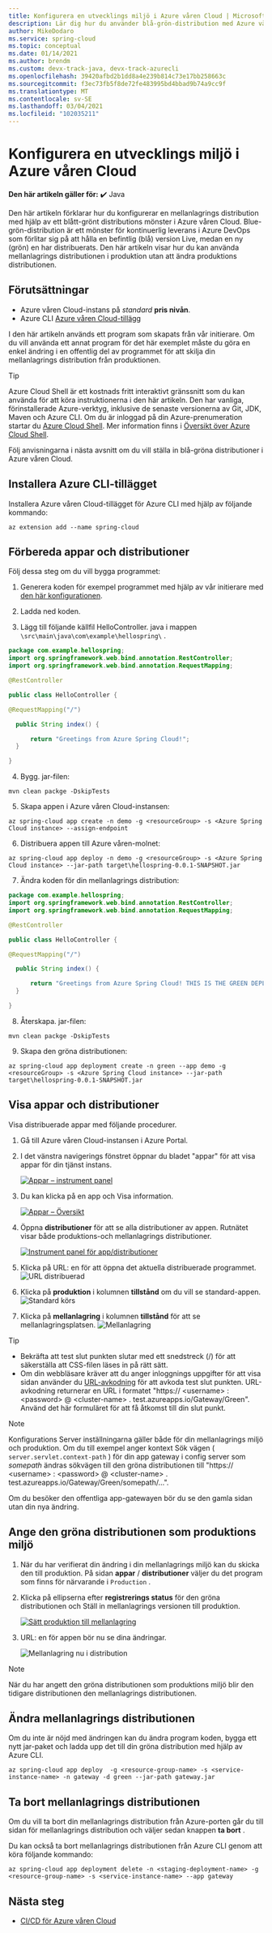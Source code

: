 ```yaml
---
title: Konfigurera en utvecklings miljö i Azure våren Cloud | Microsoft Docs
description: Lär dig hur du använder blå-grön-distribution med Azure våren Cloud
author: MikeDodaro
ms.service: spring-cloud
ms.topic: conceptual
ms.date: 01/14/2021
ms.author: brendm
ms.custom: devx-track-java, devx-track-azurecli
ms.openlocfilehash: 39420afbd2b1dd8a4e239b814c73e17bb258663c
ms.sourcegitcommit: f3ec73fb5f8de72fe483995bd4bbad9b74a9cc9f
ms.translationtype: MT
ms.contentlocale: sv-SE
ms.lasthandoff: 03/04/2021
ms.locfileid: "102035211"
---
```

# <a name="set-up-a-staging-environment-in-azure-spring-cloud"></a>Konfigurera en utvecklings miljö i Azure våren Cloud

**Den här artikeln gäller för:** ✔️ Java

Den här artikeln förklarar hur du konfigurerar en mellanlagrings distribution med hjälp av ett blått-grönt distributions mönster i Azure våren Cloud. Blue-grön-distribution är ett mönster för kontinuerlig leverans i Azure DevOps som förlitar sig på att hålla en befintlig (blå) version Live, medan en ny (grön) en har distribuerats. Den här artikeln visar hur du kan använda mellanlagrings distributionen i produktion utan att ändra produktions distributionen.

## <a name="prerequisites"></a>Förutsättningar

* Azure våren Cloud-instans på *standard* **pris nivån**.
* Azure CLI [Azure våren Cloud-tillägg](/cli/azure/azure-cli-extensions-overview)

I den här artikeln används ett program som skapats från vår initierare. Om du vill använda ett annat program för det här exemplet måste du göra en enkel ändring i en offentlig del av programmet för att skilja din mellanlagrings distribution från produktionen.

>[!TIP]
> Azure Cloud Shell är ett kostnads fritt interaktivt gränssnitt som du kan använda för att köra instruktionerna i den här artikeln.  Den har vanliga, förinstallerade Azure-verktyg, inklusive de senaste versionerna av Git, JDK, Maven och Azure CLI. Om du är inloggad på din Azure-prenumeration startar du [Azure Cloud Shell](https://shell.azure.com).  Mer information finns i [Översikt över Azure Cloud Shell](../cloud-shell/overview.md).

Följ anvisningarna i nästa avsnitt om du vill ställa in blå-gröna distributioner i Azure våren Cloud.

## <a name="install-the-azure-cli-extension"></a>Installera Azure CLI-tillägget

Installera Azure våren Cloud-tillägget för Azure CLI med hjälp av följande kommando:

```azurecli
az extension add --name spring-cloud
```
## <a name="prepare-app-and-deployments"></a>Förbereda appar och distributioner
Följ dessa steg om du vill bygga programmet:
1. Generera koden för exempel programmet med hjälp av vår initierare med [den här konfigurationen](https://start.spring.io/#!type=maven-project&language=java&platformVersion=2.3.4.RELEASE&packaging=jar&jvmVersion=1.8&groupId=com.example&artifactId=hellospring&name=hellospring&description=Demo%20project%20for%20Spring%20Boot&packageName=com.example.hellospring&dependencies=web,cloud-eureka,actuator,cloud-starter-sleuth,cloud-starter-zipkin,cloud-config-client).

2. Ladda ned koden.
3. Lägg till följande källfil HelloController. java i mappen `\src\main\java\com\example\hellospring\` .
```java
package com.example.hellospring; 
import org.springframework.web.bind.annotation.RestController; 
import org.springframework.web.bind.annotation.RequestMapping; 

@RestController 

public class HelloController { 

@RequestMapping("/") 

  public String index() { 

      return "Greetings from Azure Spring Cloud!"; 
  } 

} 
```
4. Bygg. jar-filen:
```azurecli
mvn clean packge -DskipTests
```
5. Skapa appen i Azure våren Cloud-instansen:
```azurecli
az spring-cloud app create -n demo -g <resourceGroup> -s <Azure Spring Cloud instance> --assign-endpoint
```
6. Distribuera appen till Azure våren-molnet:
```azurecli
az spring-cloud app deploy -n demo -g <resourceGroup> -s <Azure Spring Cloud instance> --jar-path target\hellospring-0.0.1-SNAPSHOT.jar
```
7. Ändra koden för din mellanlagrings distribution:
```java
package com.example.hellospring; 
import org.springframework.web.bind.annotation.RestController; 
import org.springframework.web.bind.annotation.RequestMapping; 

@RestController 

public class HelloController { 

@RequestMapping("/") 

  public String index() { 

      return "Greetings from Azure Spring Cloud! THIS IS THE GREEN DEPLOYMENT"; 
  } 

} 
```
8. Återskapa. jar-filen:
```azurecli
mvn clean packge -DskipTests
```
9. Skapa den gröna distributionen: 
```azurecli
az spring-cloud app deployment create -n green --app demo -g <resourceGroup> -s <Azure Spring Cloud instance> --jar-path target\hellospring-0.0.1-SNAPSHOT.jar 
```

## <a name="view-apps-and-deployments"></a>Visa appar och distributioner

Visa distribuerade appar med följande procedurer.

1. Gå till Azure våren Cloud-instansen i Azure Portal.

1. I det vänstra navigerings fönstret öppnar du bladet "appar" för att visa appar för din tjänst instans.

    [![Appar – instrument panel](media/spring-cloud-blue-green-staging/app-dashboard.png)](media/spring-cloud-blue-green-staging/app-dashboard.png)

1. Du kan klicka på en app och Visa information.

    [![Appar – Översikt](media/spring-cloud-blue-green-staging/app-overview.png)](media/spring-cloud-blue-green-staging/app-overview.png)

1. Öppna **distributioner** för att se alla distributioner av appen. Rutnätet visar både produktions-och mellanlagrings distributioner.

    [![Instrument panel för app/distributioner](media/spring-cloud-blue-green-staging/deployments-dashboard.png)](media/spring-cloud-blue-green-staging/deployments-dashboard.png)

1. Klicka på URL: en för att öppna det aktuella distribuerade programmet.
    ![URL distribuerad](media/spring-cloud-blue-green-staging/running-blue-app.png)
1. Klicka på **produktion** i kolumnen **tillstånd** om du vill se standard-appen.
    ![Standard körs](media/spring-cloud-blue-green-staging/running-default-app.png)
1. Klicka på **mellanlagring** i kolumnen **tillstånd** för att se mellanlagringsplatsen.
    ![Mellanlagring](media/spring-cloud-blue-green-staging/running-staging-app.png)

>[!TIP]
> * Bekräfta att test slut punkten slutar med ett snedstreck (/) för att säkerställa att CSS-filen läses in på rätt sätt.  
> * Om din webbläsare kräver att du anger inloggnings uppgifter för att visa sidan använder du [URL-avkodning](https://www.urldecoder.org/) för att avkoda test slut punkten. URL-avkodning returnerar en URL i formatet "https:// \<username> : \<password> @ \<cluster-name> . test.azureapps.io/Gateway/Green".  Använd det här formuläret för att få åtkomst till din slut punkt.

>[!NOTE]    
> Konfigurations Server inställningarna gäller både för din mellanlagrings miljö och produktion. Om du till exempel anger kontext Sök vägen ( `server.servlet.context-path` ) för din app gateway i config server som *somepath* ändras sökvägen till den gröna distributionen till "https:// \<username> : \<password> @ \<cluster-name> . test.azureapps.io/Gateway/Green/somepath/...".
 
 Om du besöker den offentliga app-gatewayen bör du se den gamla sidan utan din nya ändring.

## <a name="set-the-green-deployment-as-the-production-environment"></a>Ange den gröna distributionen som produktions miljö

1. När du har verifierat din ändring i din mellanlagrings miljö kan du skicka den till produktion. På sidan **appar** / **distributioner** väljer du det program som finns för närvarande i `Production` .

1. Klicka på ellipserna efter **registrerings status** för den gröna distributionen och Ställ in mellanlagrings versionen till produktion. 

   [![Sätt produktion till mellanlagring](media/spring-cloud-blue-green-staging/set-staging-deployment.png)](media/spring-cloud-blue-green-staging/set-staging-deployment.png)

1. URL: en för appen bör nu se dina ändringar.

   ![Mellanlagring nu i distribution](media/spring-cloud-blue-green-staging/new-production-deployment.png)

>[!NOTE]
> När du har angett den gröna distributionen som produktions miljö blir den tidigare distributionen den mellanlagrings distributionen.

## <a name="modify-the-staging-deployment"></a>Ändra mellanlagrings distributionen

Om du inte är nöjd med ändringen kan du ändra program koden, bygga ett nytt jar-paket och ladda upp det till din gröna distribution med hjälp av Azure CLI.

```azurecli
az spring-cloud app deploy  -g <resource-group-name> -s <service-instance-name> -n gateway -d green --jar-path gateway.jar
```

## <a name="delete-the-staging-deployment"></a>Ta bort mellanlagrings distributionen

Om du vill ta bort din mellanlagrings distribution från Azure-porten går du till sidan för mellanlagrings distribution och väljer sedan knappen **ta bort** .

Du kan också ta bort mellanlagrings distributionen från Azure CLI genom att köra följande kommando:

```azurecli
az spring-cloud app deployment delete -n <staging-deployment-name> -g <resource-group-name> -s <service-instance-name> --app gateway
```

## <a name="next-steps"></a>Nästa steg

* [CI/CD för Azure våren Cloud](https://review.docs.microsoft.com/azure/spring-cloud/spring-cloud-howto-cicd?branch=pr-en-us-142929&pivots=programming-language-java)